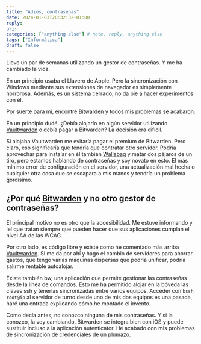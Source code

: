 ```yaml
---
title: "Adiós, contraseñas"
date: 2024-01-03T20:32:32+01:00
reply:
uri:
categories: ["anything else"] # note, reply, anything else
tags: ["Informática"]
draft: false
---
```


Llevo un par de semanas utilizando un gestor de contraseñas. Y me ha cambiado la vida.

En un principio usaba el Llavero de Apple. Pero la sincronización con Windows mediante sus extensiones de navegador es simplemente horrorosa. Además, es un sistema cerrado, no da pie a hacer experimentos con él.

Por suerte para mi, encontré [Bitwarden](https://bitwarden.com/) y todos mis problemas se acabaron.

En un principio dudé. ¿Debía alojarlo en algún servidor utilizando [Vaultwarden](https://github.com/dani-garcia/vaultwarden) o debía pagar a Bitwarden? La decisión era difícil.

Si alojaba Vaultwarden me evitaría pagar el premium de Bitwarden. Pero claro, eso significaría que tendría que contratar otro servidor. Podría aprovechar para instalar en él también [Wallabag](https://wallabag.org/) y matar dos pájaros de un tiro, pero estamos hablando de contraseñas y soy novato en esto. El más mínimo error de configuración en el servidor, una actualización mal hecha o cualquier otra cosa que se escapara a mis manos y tendría un problema gordísimo.

## ¿Por qué [Bitwarden](https://bitwarden.com/) y no otro gestor de contraseñas?

El principal motivo no es otro que la accesibilidad. Me estuve informando y leí que tratan siempre que pueden hacer que sus aplicaciones cumplan el nivel AA de las WCAG.

Por otro lado, es código libre y existe como he comentado más arriba [Vaultwarden](https://github.com/dani-garcia/vaultwarden). Si me da por ahí y hago el cambio de servidores para ahorrar gastos, que tengo varias máquinas dispersas que podría unificar, podría salirme rentable autoalojar.

Existe también bw, una aplicación que permite gestionar las contraseñas desde la línea de comandos. Esto me ha permitido alojar en la bóveda las claves ssh y tenerlas sincronizadas entre varios equipos. Acceder con `bssh root@ip` al servidor de turno desde uno de mis dos equipos es una pasada, haré una entrada explicando cómo he montado el invento.

Como decía antes, no conozco ninguna de mis contraseñas. Y si la conozco, la voy cambiando. Bitwarden se integra bien con iOS y puede sustituir incluso a la aplicación autenticator. He acabado con mis problemas de sincronización de credenciales de un plumazo.
